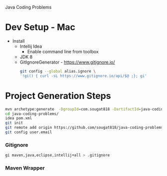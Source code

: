 Java Coding Problems 

# Dev Setup - Mac

* Install
  * Intellij Idea
	  * Enable command line from toolbox
  * JDK 8 
  * GitIgnoreGenerator - https://www.gitignore.io/
    ```sh
    git config --global alias.ignore \
    '!gi() { curl -sL https://www.gitignore.io/api/$@ ;}; gi'
    ```
  

# Project Generation Steps

```sh
mvn archetype:generate  -DgroupId=com.sougat818 -DartifactId=java-coding-problems -DarchetypeArtifactId=maven-archetype-quickstart -DinteractiveMode=false
cd java-coding-problems/
idea pom.xml
git init
git remote add origin https://github.com/sougat818/java-coding-problems.git
git config user.email
```

### Gitignore

```sh
gi maven,java,eclipse,intellij+all > .gitignore
```

### Maven Wrapper

